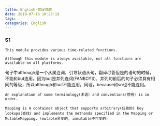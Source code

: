 ```yaml
---
title: English-句段收藏
date: 2018-07-16 10:23:19
tags:
categories: English
---
```


### S1

```
This module provides various time-related functions.
```

```
Although this module is always available, not all functions are available on all platforms.
```

句子中although是一个从属连词，引导状语从句，翻译尽管但是的语句的时候，不能和but连用，因为but是并列连词(FANBOYS)，并列句前后的句子必须具有相同的等级，所以although和but不能连用。同理，because和so也不能连用。

```
An explanation of some terminology(术语) and conventions(惯例) is in order.
```

```
Mapping is A container object that supports arbitrary(任意的) key lookups(查找) and implements the methonds specified in the Mapping or MutableMapping. (mutable易变的, immutable不可变的)
```